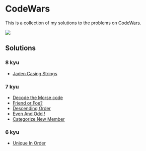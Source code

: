 # CodeWars

This is a collection of my solutions to the problems on [CodeWars](https://www.codewars.com/users/abdeljalil-salhi/).

<img src="https://www.codewars.com/users/abdeljalil-salhi/badges/large" />

## Solutions

### 8 kyu

- [Jaden Casing Strings](/8kyu_jaden_casing_strings/solution.js)

### 7 kyu

- [Decode the Morse code](/7kyu_decode_the_morse_code/solution.js)
- [Friend or Foe?](/7kyu_friend_or_foe/solution.js)
- [Descending Order](/7kyu_descending_order/solution.js)
- [Even And Odd !](/7kyu_even_and_odd/solution.js)
- [Categorize New Member](/7kyu_categorize_new_member/solution.js)

### 6 kyu

- [Unique In Order](/6kyu_unique_in_order/solution.js)
